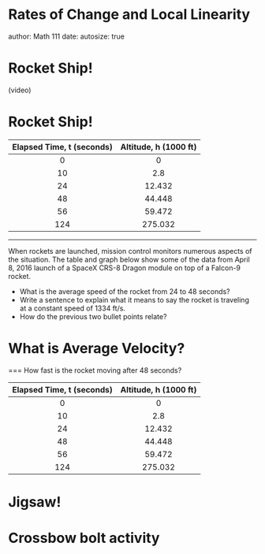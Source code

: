 Rates of Change and Local Linearity
========================================================
author: Math 111
date: 
autosize: true

Rocket Ship!
===
(video)

Rocket Ship!
===



| Elapsed Time, t (seconds) | Altitude, h (1000 ft) |
|:-------------------------:|:---------------------:|
|             0             |           0           |
|             10            |          2.8          |
|             24            |         12.432        |
|             48            |         44.448        |
|             56            |         59.472        |
|            124            |        275.032        |

***

When rockets are launched, mission control monitors numerous aspects of the situation. The table and graph below show some of the data from April 8, 2016 launch of a SpaceX CRS-8 Dragon module on top of a Falcon-9 rocket.

* What is the average speed of the rocket from 24 to 48 seconds?
* Write a sentence to explain what it means to say the rocket is traveling at a constant speed of 1334 ft/s.
* How do the previous two bullet points relate?

What is Average Velocity?
===

===
How fast is the rocket moving after 48 seconds?

| Elapsed Time, t (seconds) | Altitude, h (1000 ft) |
|:-------------------------:|:---------------------:|
|             0             |           0           |
|             10            |          2.8          |
|             24            |         12.432        |
|             48            |         44.448        |
|             56            |         59.472        |
|            124            |        275.032        |

Jigsaw!
===

Crossbow bolt activity
===
